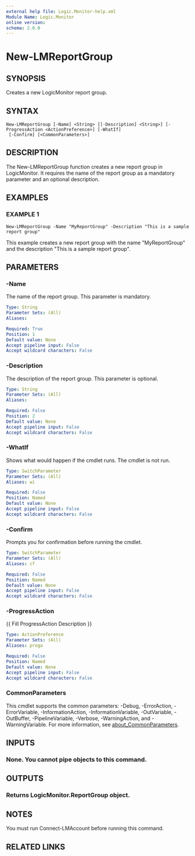```yaml
---
external help file: Logic.Monitor-help.xml
Module Name: Logic.Monitor
online version:
schema: 2.0.0
---
```


# New-LMReportGroup

## SYNOPSIS
Creates a new LogicMonitor report group.

## SYNTAX

```
New-LMReportGroup [-Name] <String> [[-Description] <String>] [-ProgressAction <ActionPreference>] [-WhatIf]
 [-Confirm] [<CommonParameters>]
```

## DESCRIPTION
The New-LMReportGroup function creates a new report group in LogicMonitor.
It requires the name of the report group as a mandatory parameter and an optional description.

## EXAMPLES

### EXAMPLE 1
```
New-LMReportGroup -Name "MyReportGroup" -Description "This is a sample report group"
```

This example creates a new report group with the name "MyReportGroup" and the description "This is a sample report group".

## PARAMETERS

### -Name
The name of the report group.
This parameter is mandatory.

```yaml
Type: String
Parameter Sets: (All)
Aliases:

Required: True
Position: 1
Default value: None
Accept pipeline input: False
Accept wildcard characters: False
```

### -Description
The description of the report group.
This parameter is optional.

```yaml
Type: String
Parameter Sets: (All)
Aliases:

Required: False
Position: 2
Default value: None
Accept pipeline input: False
Accept wildcard characters: False
```

### -WhatIf
Shows what would happen if the cmdlet runs. The cmdlet is not run.

```yaml
Type: SwitchParameter
Parameter Sets: (All)
Aliases: wi

Required: False
Position: Named
Default value: None
Accept pipeline input: False
Accept wildcard characters: False
```

### -Confirm
Prompts you for confirmation before running the cmdlet.

```yaml
Type: SwitchParameter
Parameter Sets: (All)
Aliases: cf

Required: False
Position: Named
Default value: None
Accept pipeline input: False
Accept wildcard characters: False
```

### -ProgressAction
{{ Fill ProgressAction Description }}

```yaml
Type: ActionPreference
Parameter Sets: (All)
Aliases: proga

Required: False
Position: Named
Default value: None
Accept pipeline input: False
Accept wildcard characters: False
```

### CommonParameters
This cmdlet supports the common parameters: -Debug, -ErrorAction, -ErrorVariable, -InformationAction, -InformationVariable, -OutVariable, -OutBuffer, -PipelineVariable, -Verbose, -WarningAction, and -WarningVariable. For more information, see [about_CommonParameters](http://go.microsoft.com/fwlink/?LinkID=113216).

## INPUTS

### None. You cannot pipe objects to this command.
## OUTPUTS

### Returns LogicMonitor.ReportGroup object.
## NOTES
You must run Connect-LMAccount before running this command.

## RELATED LINKS
